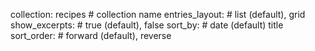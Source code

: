 collection: recipes # collection name
entries_layout: # list (default), grid
show_excerpts: # true (default), false
sort_by: # date (default) title
sort_order: # forward (default), reverse

